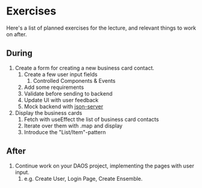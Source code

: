 # Exercises

Here's a list of planned exercises for the lecture, and relevant things to work on after.

## During

1. Create a form for creating a new business card contact.
   1. Create a few user input fields
      1. Controlled Components & Events
   2. Add some requirements
   3. Validate before sending to backend
   4. Update UI with user feedback
   5. Mock backend with [json-server](https://www.npmjs.com/package/json-server)
2. Display the business cards
   1. Fetch with useEffect the list of business card contacts
   2. Iterate over them with .map and display
   3. Introduce the "List/Item"-pattern

## After

1. Continue work on your DAOS project, implementing the pages with user input.
   1. e.g. Create User, Login Page, Create Ensemble.
